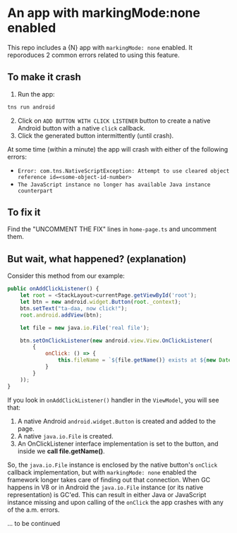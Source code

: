 # An app with markingMode:none enabled

This repo includes a {N} app with `markingMode: none` enabled. It reporoduces 2 common errors related to using this feature. 

## To make it crash

1. Run the app:
```bash
tns run android
```
2. Click on `ADD BUTTON WITH CLICK LISTENER` button to create a native Android button with a native `click` callback.
3. Click the generated button intermittently (until crash).

At some time (within a minute) the app will crash with either of the following errors:
- `Error: com.tns.NativeScriptException: Attempt to use cleared object reference id=<some-object-id-number>`
- `The JavaScript instance no longer has available Java instance counterpart`

## To fix it

Find the "UNCOMMENT THE FIX" lines in `home-page.ts` and uncomment them.

## But wait, what happened? (explanation)

Consider this method from our example:

```js
public onAddClickListener() {
    let root = <StackLayout>currentPage.getViewById('root');
    let btn = new android.widget.Button(root._context);
    btn.setText("ta-daa, now click!");
    root.android.addView(btn);

    let file = new java.io.File('real file');

    btn.setOnClickListener(new android.view.View.OnClickListener(
        {
            onClick: () => {
                this.fileName = `${file.getName()} exists at ${new Date().toTimeString()}`;
            }
        }
    ));
}
```

If you look in `onAddClickListener()` handler in the `ViewModel`, you will see that:
1. A native Android `android.widget.Button` is created and added to the page. 
2. A native `java.io.File` is created. 
3. An OnClickListener interface implementation is set to the button, and inside we **call file.getName()**. 

So, the `java.io.File` instance is enclosed by the native button's `onClick` callback implementation, but with `markingMode: none` enabled the framework longer takes care of finding out that connection. When GC happens in V8 or in Android the `java.io.File` instance (or its native representation) is GC'ed. This can result in either Java or JavaScript instance missing and upon calling of the `onClick` the app crashes with any of the a.m. errors.

... to be continued